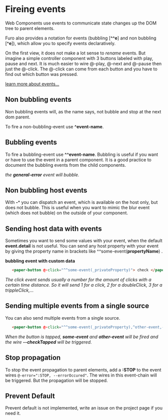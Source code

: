 # Fireing events

Web Components use events to communicate state changes up the DOM tree to parent elements. 

Furo also provides a notation for events (bubbling [**^^e**] and non bubbling [**^e**]), which allow you to specify events  declaratively.

On the first view, it does not make a lot sense to *rename* events. But imagine a simple controller component with 3 buttons labeled with play, pause and next. It is much easier to wire @-play, @-next and @-pause then just the @-click. The @-click can come from each button and you have to find out which button was pressed.   

[learn more about events...](https://developer.mozilla.org/en-US/docs/Web/Events)

## Non bubbling events 
Non bubbling events will, as the name says, not bubble and stop at the next dom parent.

To fire a non-bubbling-event use **^event-name**.

<furo-demo-snippet flow no-demo description="*non bubbling example">
<template>
<my-button @-click="--searchClicked">Search</my-button>
<!-- when my-searcher fires the response event, the data-received event will be fired -->
<my-searcher url="https://www.googleapis.com/youtube/v3/search"
ƒ-search="--searchClicked"
@-response="^data-received">                   
</my-searcher>
</template>
</furo-demo-snippet>



## Bubbling events
To fire a bubbling-event use **^^event-name**. Bubbling is useful if you want or have to use the event in a parent component. It is a good practice to document the bubbling events from the child components. 


<furo-demo-snippet flow no-demo description="*non bubbling example">
<template>
<my-button @-click="--searchClicked">Search</my-button>
<!-- when my-searcher fires the response event, the general-error event will be fired -->
<my-searcher url="https://www.googleapis.com/youtube/v3/search"
ƒ-search="--searchClicked"
@-error="^^general-error">                   
</my-searcher>
</template>
</furo-demo-snippet>

*the* ***general-error*** *event will bubble.* 

## Non bubbling host events
With **-^** you can dispatch an event, which is available on the host only, but does not bubble. This is useful when you want 
to mimic the blur event (which does not bubble) on the outside of your component.

## Sending host data with events
Sometimes you want to send some values with your event, when the default **event.detail** is not useful. 
You can send any host property with your event by giving the property name in brackets like  ^^some-event(**propertyName**) .

**bubbling event with custom data**
```html 
   <paper-button @-click="^^some-event(_privateProperty)"> check </paper-button> 
```
*The click event sends usually a number for the amount of clicks with a certain time distance. So it will send 1 for a click, 2 for a doubleClick, 3 for a trippleClick,...*


## Sending multiple events from a single source
You can also send multiple events from a single source. 
```html 
   <paper-button @-click="^^some-event(_privateProperty),^other-event,--checkTapped"> check </paper-button> 
```
*When the button is tapped,* ***some-event*** *and* ***other-event*** *will be fired and the wire* ***--checkTapped*** *will be triggered.* 

## Stop propagation
To stop the event propagation to parent elements, add a **:STOP** to the event wires `@-error=":STOP, --errorOccured"`. 
The wires in this event-chain will be triggered. But the propagation will be stopped.

## Prevent Default
Prevent default is not implemented, write an issue on the project page if you need it. 
